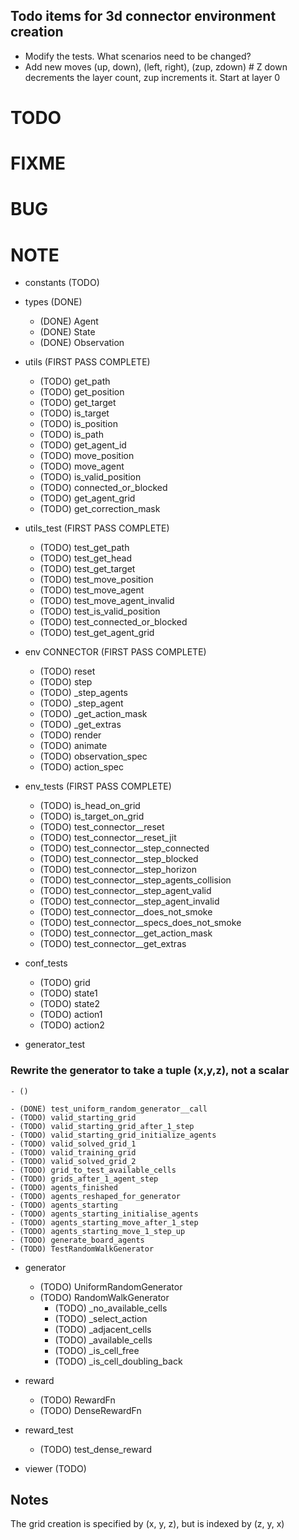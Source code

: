 ## Todo items for 3d connector environment creation 
* Modify the tests. What scenarios need to be changed? 
* Add new moves (up, down), (left, right), (zup, zdown) # Z down decrements the layer count, zup increments it. Start at layer 0 


# TODO 
# FIXME 
# BUG 
# NOTE

* constants (TODO) 

* types (DONE)
    - (DONE) Agent
    - (DONE) State 
    - (DONE) Observation 

* utils (FIRST PASS COMPLETE)
    - (TODO) get_path
    - (TODO) get_position
    - (TODO) get_target
    - (TODO) is_target
    - (TODO) is_position
    - (TODO) is_path
    - (TODO) get_agent_id
    - (TODO) move_position
    - (TODO) move_agent
    - (TODO) is_valid_position
    - (TODO) connected_or_blocked
    - (TODO) get_agent_grid
    - (TODO) get_correction_mask


* utils_test (FIRST PASS COMPLETE)
    - (TODO) test_get_path
    - (TODO) test_get_head
    - (TODO) test_get_target
    - (TODO) test_move_position
    - (TODO) test_move_agent
    - (TODO) test_move_agent_invalid
    - (TODO) test_is_valid_position
    - (TODO) test_connected_or_blocked
    - (TODO) test_get_agent_grid

* env CONNECTOR (FIRST PASS COMPLETE)
    - (TODO) reset 
    - (TODO) step
    - (TODO) _step_agents 
    - (TODO) _step_agent 
    - (TODO) _get_action_mask 
    - (TODO) _get_extras                          
    - (TODO) render 
    - (TODO) animate
    - (TODO) observation_spec 
    - (TODO) action_spec    

* env_tests (FIRST PASS COMPLETE)
    - (TODO) is_head_on_grid
    - (TODO) is_target_on_grid
    - (TODO) test_connector__reset
    - (TODO) test_connector__reset_jit
    - (TODO) test_connector__step_connected
    - (TODO) test_connector__step_blocked
    - (TODO) test_connector__step_horizon
    - (TODO) test_connector__step_agents_collision
    - (TODO) test_connector__step_agent_valid
    - (TODO) test_connector__step_agent_invalid
    - (TODO) test_connector__does_not_smoke
    - (TODO) test_connector__specs_does_not_smoke
    - (TODO) test_connector__get_action_mask
    - (TODO) test_connector__get_extras

* conf_tests 
    - (TODO) grid
    - (TODO) state1
    - (TODO) state2
    - (TODO) action1
    - (TODO) action2

* generator_test 
### Rewrite the generator to take a tuple (x,y,z), not a scalar
    - ()

    - (DONE) test_uniform_random_generator__call
    - (TODO) valid_starting_grid
    - (TODO) valid_starting_grid_after_1_step
    - (TODO) valid_starting_grid_initialize_agents
    - (TODO) valid_solved_grid_1
    - (TODO) valid_training_grid
    - (TODO) valid_solved_grid_2
    - (TODO) grid_to_test_available_cells
    - (TODO) grids_after_1_agent_step
    - (TODO) agents_finished
    - (TODO) agents_reshaped_for_generator
    - (TODO) agents_starting
    - (TODO) agents_starting_initialise_agents
    - (TODO) agents_starting_move_after_1_step
    - (TODO) agents_starting_move_1_step_up
    - (TODO) generate_board_agents
    - (TODO) TestRandomWalkGenerator 

* generator
    - (TODO) UniformRandomGenerator 
    - (TODO) RandomWalkGenerator 
        - (TODO) _no_available_cells 
        - (TODO) _select_action 
        - (TODO) _adjacent_cells 
        - (TODO) _available_cells 
        - (TODO) _is_cell_free 
        - (TODO) _is_cell_doubling_back 

* reward 
    - (TODO) RewardFn
    - (TODO) DenseRewardFn

* reward_test 
    - (TODO) test_dense_reward 

* viewer (TODO) 



## Notes 

The grid creation is specified by (x, y, z), but is indexed by (z, y, x)